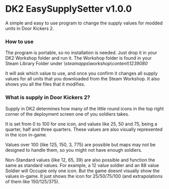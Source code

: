# DK2 EasySupplySetter v1.0.0
A simple and easy to use program to change the supply values for modded units in Door Kickers 2.

### How to use
The program is portable, so no installation is needed. Just drop it in your DK2 Workshop folder and run it.
The Workshop folder is found in your Steam Library Folder under *\steamapps\workshop\content\1239080*

It will ask which value to use, and once you confirm it changes all supply values for all units that you downloaded from the Steam Workshop.
It also shows you all the files that it modifies.

### What is supply in Door Kickers 2?
Supply in DK2 determines how many of the little round icons in the top right corner of the deployment screen one of you soldiers takes.

It is set from 0 to 100 for one icon, and values like 25, 50 and 75, being a quarter, half and three quarters. These values are also visually represented in the icon in-game.

Values over 100 (like 125, 150, 3, 775) are possible but maps may not be designed to handle them, so you might not have enough soldiers.

Non-Standard values (like 12, 65, 39) are also possible and function the same as standard values. For example, a 12 value soldier and an 88 value Soldier will Occupie only one icon. But the game doesnt visually show the values in-game. It just shows the icon for 25/50/75/100 (and extrapolations of them like 150/125/375).
